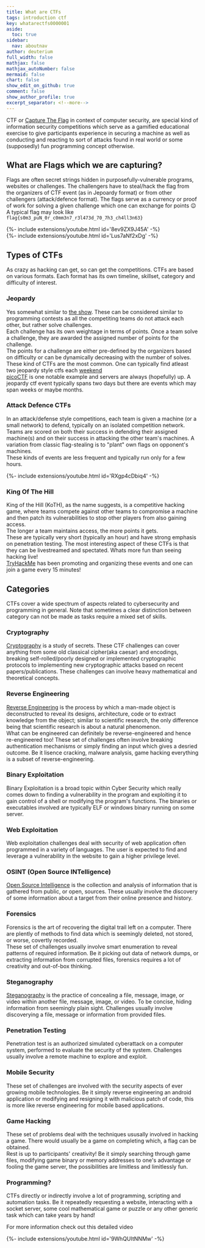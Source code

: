 ```yaml
---
title: What are CTFs
tags: introduction ctf
key: whatarectfs0000001
aside:
  toc: true
sidebar:
  nav: aboutnav
author: deuterium
full_width: false
mathjax: false
mathjax_autoNumber: false
mermaid: false
chart: false
show_edit_on_github: true
comment: false
show_author_profile: true
excerpt_separator: <!--more-->
---
```


CTF or [Capture The Flag](https://en.wikipedia.org/wiki/Capture_the_flag#Computer_security) in context of computer security, are special kind of information security competitions which serve as a gamified educational exercise to give participants experience in securing a machine as well as conducting and reacting to sort of attacks found in real world or some (supposedly) fun programming concept otherwise.
<!--more-->

## What are Flags which we are capturing?
Flags are often secret strings hidden in purposefully-vulnerable programs, websites or challenges. The challengers have to steal/hack the flag from the organizers of CTF event (as in Jepoardy format) or from other challengers (attack/defence format). The flags serve as a currency or proof of work for solving a given challenge which one can exchange for points :wink:  
A typical flag may look like `flag{s0m3_puN_0r_c0mm3n7_r3l473d_70_7h3_ch4ll3n63}`  

<div>{%- include extensions/youtube.html id='8ev9ZX9J45A' -%}</div>
  
<div>{%- include extensions/youtube.html id='Lus7aNf2xDg' -%}</div>

## Types of CTFs
As crazy as hacking can get, so can get the competitions. CTFs are based on various formats. Each format has its own timeline, skillset, category and difficulty of interest.

### Jeopardy
Yes somewhat similar to [the show](https://en.wikipedia.org/wiki/Jeopardy!). These can be considered similar to programming contests as all the competiting teams do not attack each other, but rather solve challenges.  
Each challenge has its own weightage in terms of points. Once a team solve a challenge, they are awarded the assigned number of points for the challenge.  
The points for a challenge are either pre-defined by the organizers based on difficulty or can be dynamically decreasing with the number of solves.  
These kind of CTFs are the most common. One can typically find atleast two jeopardy style ctfs each [weekend](https://ctftime.org/event/list/upcoming)  
[picoCTF](https://picoctf.com/) is one notable example and servers are always (hopefully) up.
A jeopardy ctf event typically spans two days but there are events which may span weeks or maybe months.  

### Attack Defence CTFs
In an attack/defense style competitions, each team is given a machine (or a small network) to defend, typically on an isolated competition network.  
Teams are scored on both their success in defending their assigned machine(s) and on their success in attacking the other team's machines. A variation from classic flag-stealing is to "plant" own flags on opponent's machines.  
These kinds of events are less frequent and typically run only for a few hours.  

<div>{%- include extensions/youtube.html id='RXgp4cDbiq4' -%}</div>

### King Of The Hill
King of the Hill (KoTH), as the name suggests, is a competitive hacking game, where teams compete against other teams to compromise a machine and then patch its vulnerabilities to stop other players from also gaining access.  
The longer a team maintains access, the more points it gets.  
These are typically very short (typically an hour) and have strong emphasis on penetration testing. The most interesting aspect of these CTFs is that they can be livestreamed and spectated. Whats more fun than seeing hacking live!   
[TryHackMe](https://tryhackme.com/games/koth) has been promoting and organizing these events and one can join a game every 15 minutes!  

## Categories
CTFs cover a wide spectrum of aspects related to cybersecurity and programming in general. Note that sometimes a clear distinction between category can not be made as tasks require a mixed set of skills.

### Cryptography
[Cryptography](https://en.wikipedia.org/wiki/Cryptography) is a study of secrets. These CTF challenges can cover anything from some old classical cipher(aka caesar) and encodings, breaking self-rolled/poorly designed or implemented cryptographic protocols to implementing new cryptographic attacks based on recent papers/publications. These challenges can involve heavy mathematical and theoretical concepts. 

### Reverse Engineering
[Reverse Engineering](https://en.wikipedia.org/wiki/Reverse_engineering) is the process by which a man-made object is deconstructed to reveal its designs, architecture, code or to extract knowledge from the object; similar to scientific research, the only difference being that scientific research is about a natural phenomenon.  
What can be engineered can definitely be reverse-engineered and hence re-engineered too! These set of challenges often involve breaking authentication mechanisms or simply finding an input which gives a desried outcome. Be it lisence cracking, malware analysis, game hacking everything is a subset of reverse-engineering.

### Binary Exploitation
Binary Exploitation is a broad topic within Cyber Security which really comes down to finding a vulnerability in the program and exploiting it to gain control of a shell or modifying the program's functions. The binaries or executables involved are typically ELF or windows binary running on some server.

### Web Exploitation
Web exploitation challenges deal with security of web application often programmed in a variety of languages. The user is expected to find and leverage a vulnerability in the website to gain a higher privilege level.

### OSINT (Open Source INTelligence)
[Open Source Intelligence](https://en.wikipedia.org/wiki/Open-source_intelligence) is the collection and analysis of information that is gathered from public, or open, sources. These usually involve the discovery of some information about a target from their online presence and history.  

### Forensics
Forensics is the art of recovering the digital trail left on a computer. There are plently of methods to find data which is seemingly deleted, not stored, or worse, covertly recorded.  
These set of challenges usually involve smart enumeration to reveal patterns of required information. Be it picking out data of network dumps, or extracting information from corrupted files, forensics requires a lot of creativity and out-of-box thinking.

### Steganography
[Steganography](https://en.wikipedia.org/wiki/Steganography) is the practice of concealing a file, message, image, or video within another file, message, image, or video. To be concise, hiding information from seemingly plain sight. Challenges usually involve discoverying a file, message or information from provided files. 

### Penetration Testing
Penetration test is an authorized simulated cyberattack on a computer system, performed to evaluate the security of the system. Challenges usually involve a remote machine to explore and exploit.  

### Mobile Security
These set of challenges are involved with the security aspects of ever growing mobile technologies. Be it simply reverse engineering an android application or modifying and resigning it with malicious patch of code, this is more like reverse engineering for mobile based applications.

### Game Hacking
These set of problems deal with the techniques ususally involved in hacking a game. There would usually be a game on completing which, a flag can be obtained.  
Rest is up to participants' creativity! Be it simply searching through game files, modifying game binary or memory addresses to one's advantage or fooling the game server, the possibilities are limitless and limitlessly fun.

### Programming?
CTFs directly or indirectly involve a lot of programming, scripting and automation tasks. Be it repeatedly requesting a website, interacting with a socket server, some cool mathematical game or puzzle or any other generic task which can take years by hand!  

For more information check out this detailed video  

<div>{%- include extensions/youtube.html id='9WhQUItNNMw' -%}</div>

